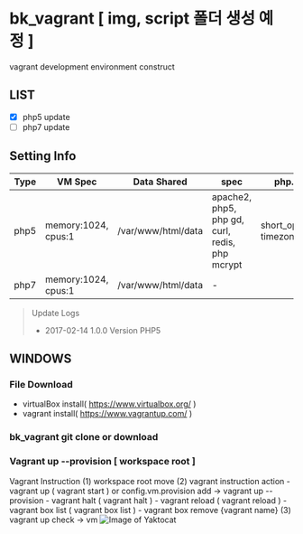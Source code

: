 # bk_vagrant [ img, script 폴더 생성 예정 ]
vagrant development environment construct


## LIST
- [X] php5 update
- [ ] php7 update

## Setting Info
Type | VM Spec | Data Shared | spec | php.ini setting
------------ | ------------- | ------------- | ------------- | -------------
php5 | memory:1024, cpus:1 | /var/www/html/data | apache2, php5, php gd, curl, redis, php mcrypt | short_open_tag=on, timezone=Asia/Seoul
php7 | memory:1024, cpus:1 | /var/www/html/data | - | 



> Update Logs
> - 2017-02-14 1.0.0 Version PHP5


## WINDOWS

### File Download
   * virtualBox install( https://www.virtualbox.org/ )
   * vagrant install( https://www.vagrantup.com/ )
   
### bk_vagrant git clone or download
   
### Vagrant up --provision [ workspace root ]

Vagrant Instruction
    (1) workspace root move
    (2) vagrant instruction action
        - vagrant up ( vagrant start ) or config.vm.provision add -> vagrant up --provision
        - vagrant halt ( vagrant halt )
        - vagrant reload ( vagrant reload )
        - vagrant box list ( vagrant box list )
        - vagrant box remove {vagrant name}
    (3) vagrant up check -> vm
       ![Image of Yaktocat](http://bkjeon1614.vps.phps.kr/bkjeon/uploads/cache/post/2017/02/thumb-994f09ae65ffed35f3690f4c33b080d0_600x0.png)
